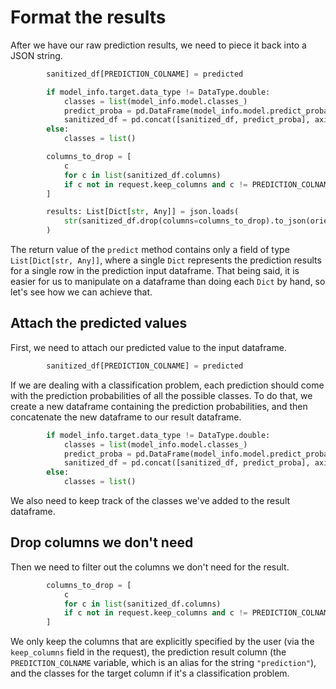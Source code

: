 # Format the results

After we have our raw prediction results, we need to piece it back into a JSON string.

```python
        sanitized_df[PREDICTION_COLNAME] = predicted

        if model_info.target.data_type != DataType.double:
            classes = list(model_info.model.classes_)
            predict_proba = pd.DataFrame(model_info.model.predict_proba(features), columns=classes)
            sanitized_df = pd.concat([sanitized_df, predict_proba], axis=1).reset_index(drop=True)
        else:
            classes = list()

        columns_to_drop = [
            c
            for c in list(sanitized_df.columns)
            if c not in request.keep_columns and c != PREDICTION_COLNAME and c not in classes
        ]

        results: List[Dict[str, Any]] = json.loads(
            str(sanitized_df.drop(columns=columns_to_drop).to_json(orient="records"))
        )
```

The return value of the `predict` method contains only a field of type `List[Dict[str, Any]]`, where a single `Dict` represents the prediction results for a single row in the prediction input dataframe. That being said, it is easier for us to manipulate on a dataframe than doing each `Dict` by hand, so let's see how we can achieve that.

## Attach the predicted values

First, we need to attach our predicted value to the input dataframe.
```python
        sanitized_df[PREDICTION_COLNAME] = predicted
```

If we are dealing with a classification problem, each prediction should come with the prediction probabilities of all the possible classes. To do that, we create a new dataframe containing the prediction probabilities, and then concatenate the new dataframe to our result dataframe.
```python
        if model_info.target.data_type != DataType.double:
            classes = list(model_info.model.classes_)
            predict_proba = pd.DataFrame(model_info.model.predict_proba(features), columns=classes)
            sanitized_df = pd.concat([sanitized_df, predict_proba], axis=1).reset_index(drop=True)
        else:
            classes = list()
```

We also need to keep track of the classes we've added to the result dataframe.

## Drop columns we don't need

Then we need to filter out the columns we don't need for the result.
```python
        columns_to_drop = [
            c
            for c in list(sanitized_df.columns)
            if c not in request.keep_columns and c != PREDICTION_COLNAME and c not in classes
        ]
```

We only keep the columns that are explicitly specified by the user (via the `keep_columns` field in the request), the prediction result column (the `PREDICTION_COLNAME` variable, which is an alias for the string `"prediction"`), and the classes for the target column if it's a classification problem.
